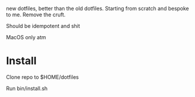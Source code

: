 new dotfiles, better than the old dotfiles. Starting from scratch and bespoke to me.
Remove the cruft.

Should be idempotent and shit

MacOS only atm


# Install

Clone repo to $HOME/dotfiles

Run bin/install.sh
